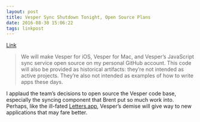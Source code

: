 ```yaml
---
layout: post
title: Vesper Sync Shutdown Tonight, Open Source Plans
date: 2016-08-30 15:06:22
tags: linkpost
---
```

[Link][1]

> We will make Vesper for iOS, Vesper for Mac, and Vesper’s JavaScript sync service open source on my personal GitHub account. This code will also be provided as historical artifacts: they’re not intended as active projects. They’re also not intended as examples of how to write apps these days.

I applaud the team’s decisions to open source the Vesper code base, especially the syncing component that Brent put so much work into. Perhaps, like the ill-fated [Letters.app][2], Vesper’s demise will give way to new applications that may fare better. 

[1]:	http://inessential.com/2016/08/30/vesper_sync_shutdown_tonight_open_sourc
[2]:	https://github.com/ccgus/letters
